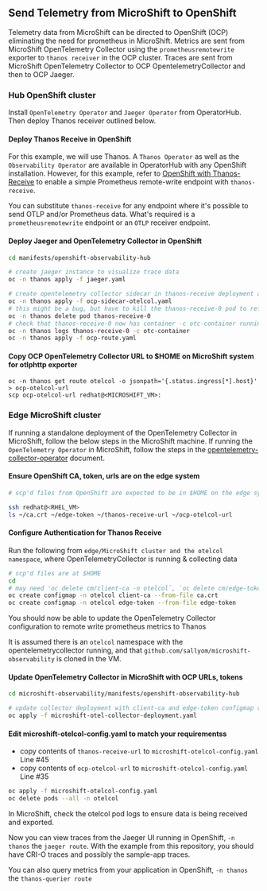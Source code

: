 ## Send Telemetry from MicroShift to OpenShift

Telemetry data from MicroShift can be directed to OpenShift (OCP) eliminating the need for prometheus in MicroShift.
Metrics are sent from MicroShift OpenTelemetry Collector using the `prometheusremotewrite` exporter to `thanos receiver` in the OCP cluster.
Traces are sent from MicroShift OpenTelemetry Collector to OCP OpentelemetryCollector and then to OCP Jaeger.


### Hub OpenShift cluster

Install `OpenTelemetry Operator` and `Jaeger Operator` from OperatorHub. Then deploy Thanos receiver outlined below.

#### Deploy Thanos Receive in OpenShift

For this example, we will use Thanos. A `Thanos Operator` as well as the `Observability Operator` are available in OperatorHub with
any OpenShift installation. However, for this example,
refer to [OpenShift with Thanos-Receive](../openshift-thanos-receive.md) to enable a simple Prometheus remote-write
endpoint with `thanos-receive`.

You can substitute `thanos-receive` for any endpoint where it's possible to send OTLP and/or Prometheus data.
What's required is a `prometheusremotewrite` endpoint or an `OTLP` receiver endpoint.
 
#### Deploy Jaeger and OpenTelemetry Collector in OpenShift

```bash
cd manifests/openshift-observability-hub

# create jaeger instance to visualize trace data
oc -n thanos apply -f jaeger.yaml

# create opentelemetry collector sidecar in thanos-receive deployment and a route to collect trace data
oc -n thanos apply -f ocp-sidecar-otelcol.yaml
# this might be a bug, but have to kill the thanos-receive-0 pod to refresh and pick up the sidecar container
oc -n thanos delete pod thanos-receive-0
# check that thanos-receive-0 now has container -c otc-container running
oc -n thanos logs thanos-receive-0 -c otc-container
oc -n thanos apply -f ocp-route.yaml
```

#### Copy OCP OpenTelemetry Collector URL to $HOME on MicroShift system for otlphttp exporter

```
oc -n thanos get route otelcol -o jsonpath='{.status.ingress[*].host}' > ocp-otelcol-url
scp ocp-otelcol-url redhat@<MICROSHIFT_VM>:
```

### Edge MicroShift cluster

If running a standalone deployment of the OpenTelemetry Collector in MicroShift,
follow the below steps in the MicroShift machine. If running the
`OpenTelemetry Operator` in MicroShift, follow the steps in the
[opentelemetry-collector-operator](../opentelemetry-collector-operator/README.md) document.

#### Ensure OpenShift CA, token, urls are on the edge system

```bash
# scp'd files from OpenShift are expected to be in $HOME on the edge system.

ssh redhat@<RHEL_VM>
ls ~/ca.crt ~/edge-token ~/thanos-receive-url ~/ocp-otelcol-url
```

#### Configure Authentication for Thanos Receive

Run the following from `edge/MicroShift cluster and the otelcol namespace`, where OpenTelemetryCollector is running & collecting data

```bash
# scp'd files are at $HOME
cd
# may need 'oc delete cm/client-ca -n otelcol`, `oc delete cm/edge-token -n otelcol` first
oc create configmap -n otelcol client-ca --from-file ca.crt
oc create configmap -n otelcol edge-token --from-file edge-token
```
You should now be able to update the OpenTelemetry Collector configuration to remote write prometheus metrics to Thanos

It is assumed there is an `otelcol` namespace with the opentelemetrycollector running, and
that `github.com/sallyom/microshift-observability` is cloned in the VM.

#### Update OpenTelemetry Collector in MicroShift with OCP URLs, tokens

```bash
cd microshift-observability/manifests/openshift-observability-hub

# update collector deployment with client-ca and edge-token configmap volumes
oc apply -f microshift-otel-collector-deployment.yaml 
```

#### Edit microshift-otelcol-config.yaml to match your requirementss

* copy contents of `thanos-receive-url` to `microshift-otelcol-config.yaml` Line #45
* copy contents of `ocp-otelcol-url` to `microshift-otelcol-config.yaml` Line #35

```bash
oc apply -f microshift-otelcol-config.yaml
oc delete pods --all -n otelcol
```

In MicroShift, check the otelcol pod logs to ensure data is being received and exported.

Now you can view traces from the Jaeger UI running in OpenShift, `-n thanos` the `jaeger route`.
With the example from this repository, you should have CRI-O traces and possibly the sample-app
traces. 

You can also query metrics from your application in OpenShift, `-n thanos` the `thanos-querier route`
